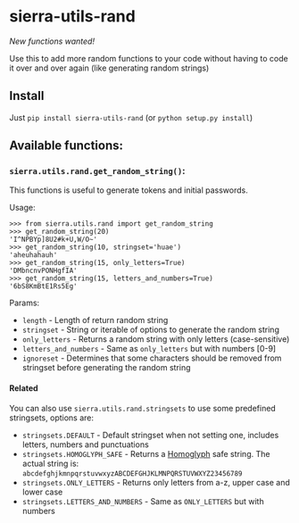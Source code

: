# sierra-utils-rand

*New functions wanted!*

Use this to add more random functions to your code without having to code it over and over again (like generating random strings)

## Install

Just `pip install sierra-utils-rand` (or `python setup.py install`) 

## Available functions:

### `sierra.utils.rand.get_random_string()`:

This functions is useful to generate tokens and initial passwords.

Usage:

    >>> from sierra.utils.rand import get_random_string
    >>> get_random_string(20)
    'I^NPBYp]8U2#k+U,W/O~'
    >>> get_random_string(10, stringset='huae')
    'aheuhahauh'
    >>> get_random_string(15, only_letters=True)
    'DMbncnvPONHgfIA'
    >>> get_random_string(15, letters_and_numbers=True)
    '6bS8KmBtE1Rs5Eg'

Params:

* `length` - Length of return random string
* `stringset` - String or iterable of options to generate the random string
* `only_letters` - Returns a random string with only letters (case-sensitive) 
* `letters_and_numbers` - Same as `only_letters` but with numbers [0-9]
* `ignoreset` - Determines that some characters should be removed from stringset before generating the random string

#### Related

You can also use `sierra.utils.rand.stringsets` to use some predefined stringsets, options are:

* `stringsets.DEFAULT` - Default stringset when not setting one, includes letters, numbers and punctuations 
* `stringsets.HOMOGLYPH_SAFE` - Returns a [Homoglyph](https://en.wikipedia.org/wiki/Homoglyph) safe string. The actual string is: `abcdefghjkmnpqrstuvwxyzABCDEFGHJKLMNPQRSTUVWXYZ23456789` 
* `stringsets.ONLY_LETTERS` - Returns only letters from a-z, upper case and lower case
* `stringsets.LETTERS_AND_NUMBERS` - Same as `ONLY_LETTERS` but with numbers 
    





